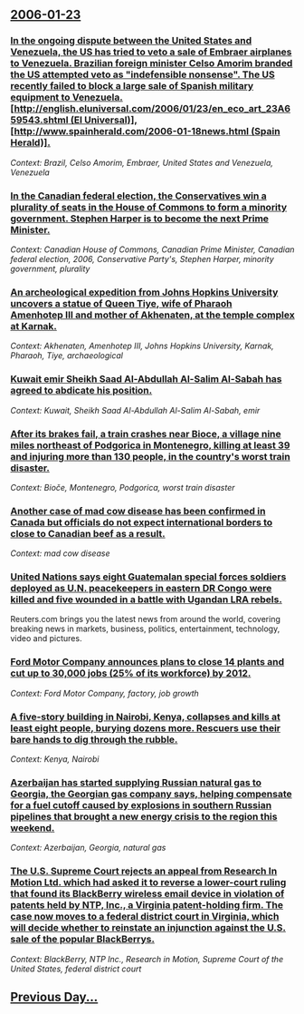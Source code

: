 ## [2006-01-23](/news/2006/01/23/index.md)

### [ In the ongoing dispute between the United States and Venezuela, the US has tried to veto a sale of Embraer airplanes to Venezuela. Brazilian foreign minister Celso Amorim branded the US attempted veto as "indefensible nonsense". The US recently failed to block a large sale of Spanish military equipment to Venezuela. [http://english.eluniversal.com/2006/01/23/en_eco_art_23A659543.shtml (El Universal)], [http://www.spainherald.com/2006-01-18news.html (Spain Herald)].](/news/2006/01/23/in-the-ongoing-dispute-between-the-united-states-and-venezuela-the-us-has-tried-to-veto-a-sale-of-embraer-airplanes-to-venezuela-brazilia.md)
_Context: Brazil, Celso Amorim, Embraer, United States and Venezuela, Venezuela_

### [ In the Canadian federal election, the Conservatives win a plurality of seats in the House of Commons to form a minority government. Stephen Harper is to become the next Prime Minister. ](/news/2006/01/23/in-the-canadian-federal-election-the-conservatives-win-a-plurality-of-seats-in-the-house-of-commons-to-form-a-minority-government-stephen.md)
_Context: Canadian House of Commons, Canadian Prime Minister, Canadian federal election, 2006, Conservative Party's, Stephen Harper, minority government, plurality_

### [ An archeological expedition from Johns Hopkins University uncovers a statue of Queen Tiye, wife of Pharaoh Amenhotep&nbsp;III and mother of Akhenaten, at the temple complex at Karnak.  ](/news/2006/01/23/an-archeological-expedition-from-johns-hopkins-university-uncovers-a-statue-of-queen-tiye-wife-of-pharaoh-amenhotep-nbsp-iii-and-mother-of.md)
_Context: Akhenaten, Amenhotep&nbsp;III, Johns Hopkins University, Karnak, Pharaoh, Tiye, archaeological_

### [ Kuwait emir Sheikh Saad Al-Abdullah Al-Salim Al-Sabah has agreed to abdicate his position. ](/news/2006/01/23/kuwait-emir-sheikh-saad-al-abdullah-al-salim-al-sabah-has-agreed-to-abdicate-his-position.md)
_Context: Kuwait, Sheikh Saad Al-Abdullah Al-Salim Al-Sabah, emir_

### [ After its brakes fail, a train crashes near Bioce, a village nine miles northeast of Podgorica in Montenegro, killing at least 39 and injuring more than 130 people, in the country's worst train disaster. ](/news/2006/01/23/after-its-brakes-fail-a-train-crashes-near-bioae-a-village-nine-miles-northeast-of-podgorica-in-montenegro-killing-at-least-39-and-inju.md)
_Context: Bioče, Montenegro, Podgorica, worst train disaster_

### [ Another case of mad cow disease has been confirmed in Canada but officials do not expect international borders to close to Canadian beef as a result. ](/news/2006/01/23/another-case-of-mad-cow-disease-has-been-confirmed-in-canada-but-officials-do-not-expect-international-borders-to-close-to-canadian-beef-as.md)
_Context: mad cow disease_

### [ United Nations says eight Guatemalan special forces soldiers deployed as U.N. peacekeepers in eastern DR Congo were killed and five wounded in a battle with Ugandan LRA rebels. ](/news/2006/01/23/united-nations-says-eight-guatemalan-special-forces-soldiers-deployed-as-u-n-peacekeepers-in-eastern-dr-congo-were-killed-and-five-wounded.md)
Reuters.com brings you the latest news from around the world, covering breaking news in markets, business, politics, entertainment, technology, video and pictures.

### [ Ford Motor Company announces plans to close 14 plants and cut up to 30,000 jobs (25% of its workforce) by 2012. ](/news/2006/01/23/ford-motor-company-announces-plans-to-close-14-plants-and-cut-up-to-30-000-jobs-25-of-its-workforce-by-2012.md)
_Context: Ford Motor Company, factory, job growth_

### [ A five-story building in Nairobi, Kenya, collapses and kills at least eight people, burying dozens more. Rescuers use their bare hands to dig through the rubble. ](/news/2006/01/23/a-five-story-building-in-nairobi-kenya-collapses-and-kills-at-least-eight-people-burying-dozens-more-rescuers-use-their-bare-hands-to-d.md)
_Context: Kenya, Nairobi_

### [ Azerbaijan has started supplying Russian natural gas to Georgia, the Georgian gas company says, helping compensate for a fuel cutoff caused by explosions in southern Russian pipelines that brought a new energy crisis to the region this weekend. ](/news/2006/01/23/azerbaijan-has-started-supplying-russian-natural-gas-to-georgia-the-georgian-gas-company-says-helping-compensate-for-a-fuel-cutoff-caused.md)
_Context: Azerbaijan, Georgia, natural gas_

### [ The U.S. Supreme Court rejects an appeal from Research In Motion Ltd. which had asked it to reverse a lower-court ruling that found its BlackBerry wireless email device in violation of patents held by NTP, Inc., a Virginia patent-holding firm. The case now moves to a federal district court in Virginia, which will decide whether to reinstate an injunction against the U.S. sale of the popular BlackBerrys. ](/news/2006/01/23/the-u-s-supreme-court-rejects-an-appeal-from-research-in-motion-ltd-which-had-asked-it-to-reverse-a-lower-court-ruling-that-found-its-bla.md)
_Context: BlackBerry, NTP Inc., Research in Motion, Supreme Court of the United States, federal district court_

## [Previous Day...](/news/2006/01/22/index.md)

